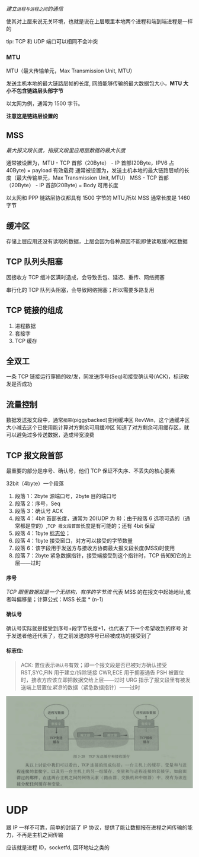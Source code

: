 _建立`进程与进程之间`的通信_

使其对上层来说无关环境，也就是说在上层眼里本地两个进程和端到端进程是一样的

tip: TCP 和 UDP 端口可以相同不会冲突

### MTU

MTU（最大传输单元，Max Transmission Unit, MTU）

发送主机本地的最大链路层帧的长度, 网络能够传输的最大数据包大小，**MTU 大小不包含链路层头部字节**

以太网为例，通常为 1500 字节。

**注意这是链路层设置的**

## MSS

_最大报文段长度，指报文段里应用层数据的最大长度_

通常被设置为，MTU - TCP 首部（20Byte） - IP 首部(20Byte，IPV6 占 40Byte) = payload 有效载荷
通常被设置为，发送主机本地的最大链路层帧的长度（最大传输单元，Max Transmission Unit, MTU）
MSS - TCP 首部（20Byte） - IP 首部(20Byte) = Body 可用长度

以太网和 PPP 链路层协议都具有 1500 字节的 MTU,所以 MSS 通常长度是 1460 字节

## 缓冲区

存储上层应用还没有读取的数据，上层会因为各种原因不能即使读取缓冲区数据

## TCP 队列头阻塞

因接收方 TCP 缓冲区满时造成，会导致丢包、延迟、重传、网络拥塞

串行化的 TCP 队列头阻塞，会导致网络拥塞；所以需要多路复用

## TCP 链接的组成

1. 进程数据
2. 套接字
3. TCP 缓存

## 全双工

一条 TCP 链接运行穿插的收/发，同发送序号(Seq)和接受确认号(ACK)，标识收发是否成功

## 流量控制

数据发送报文段中，通常`捎带`(piggybacked)空闲缓冲区 RevWin，这个通缓冲区大小减去这个已使用能计算对方剩余可用缓冲区
知道了对方剩余可用缓存区，就可以避免过多传送数据，造成带宽浪费

## TCP 报文段首部

最重要的部分是序号、确认号，他们 TCP 保证不失序、不丢失的核心要素

32bit（4byte）一个段落

1. 段落 1：2byte 源端口号，2byte 目的端口号
2. 段落 2：序号，Seq
3. 段落 3：确认号 ACK
4. 段落 4：4bit 首部长度，通常为 20(UDP 为 8)；由于段落 6 选项可选的（通常都是空的）,`TCP 报文段首部`长度是有可能的；还有 4bit 保留
5. 段落 4：1byte [标志位](#标志位)；
6. 段落 4：1byte 接受窗口，对方可以接受的字节数量
7. 段落 6：该字段用于发送方与接收方协商最大报文段长度(MSS)时使用
8. 段落 7：2byte 紧急数据指针，接受端接受到这个指针时，TCP 告知知它的上层——过时

#### 序号

_TCP 眼里数据就是一个无结构，有序的字节流_
代表 MSS 的在报文中起始地址,或者叫偏移量；计算公式：MSS 长度 \* (n-1)

#### 确认号

确认号实际就是接受到序号+段字节长度+1，也代表了下一个希望收到的序号
对于发送者他还代表了，在之前发送的序号已经被成功的接受到了

#### 标志位:

> ACK: 置位表示`确认号`有效；即一个报文段是否已被对方确认接受
> RST,SYC,FIN 用于建立/拆除链接
> CWR,ECE 用于拥塞通告
> PSH 被置位时，接收方应该立即把数据交给上层——过时
> URG 指示了报文段里有被发送端上层置位*紧急*的数据（紧急数据指针）——过时

![TCP链接的组成](./../TCP链接的组成.jpg)

# UDP

跟 IP 一样不可靠，简单的封装了 IP 协议，提供了能让数据报在进程之间传输的能力，不再是主机之间传输

应该就是进程 ID，socketfd, 回环地址之类的
